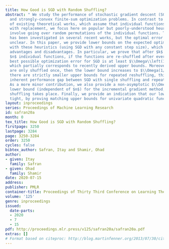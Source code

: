 ```yaml
---
title: How Good is SGD with Random Shuffling?
abstract: " We study the performance of stochastic gradient descent (SGD) on smooth
  and strongly-convex finite-sum optimization problems. In contrast to the majority
  of existing theoretical works, which assume that individual functions are sampled
  with replacement, we focus here on popular but poorly-understood heuristics, which
  involve going over random permutations of the individual functions. This setting
  has been investigated in several recent works, but the optimal error rates remain
  unclear. In this paper, we provide lower bounds on the expected optimization error
  with these heuristics (using SGD with any constant step size), which elucidate their
  advantages and disadvantages. In particular, we prove that after $k$ passes over
  $n$ individual functions, if the functions are re-shuffled after every pass, the
  best possible optimization error for SGD is at least $\\Omega\\left(1/(nk)^2+1/nk^3\\right)$,
  which partially corresponds to recently derived upper bounds. Moreover, if the functions
  are only shuffled once, then the lower bound increases to $\\Omega(1/nk^2)$. Since
  there are strictly smaller upper bounds for repeated reshuffling, this proves an
  inherent performance gap between SGD with single shuffling and repeated shuffling.
  As a more minor contribution, we also provide a non-asymptotic $\\Omega(1/k^2)$
  lower bound (independent of $n$) for the incremental gradient method, when no random
  shuffling takes place. Finally, we provide an indication that our lower bounds are
  tight, by proving matching upper bounds for univariate quadratic functions."
layout: inproceedings
series: Proceedings of Machine Learning Research
id: safran20a
month: 0
tex_title: How Good is SGD with Random Shuffling?
firstpage: 3250
lastpage: 3284
page: 3250-3284
order: 3250
cycles: false
bibtex_author: Safran, Itay and Shamir, Ohad
author:
- given: Itay
  family: Safran
- given: Ohad
  family: Shamir
date: 2020-07-15
address: 
publisher: PMLR
container-title: Proceedings of Thirty Third Conference on Learning Theory
volume: '125'
genre: inproceedings
issued:
  date-parts:
  - 2020
  - 7
  - 15
pdf: http://proceedings.mlr.press/v125/safran20a/safran20a.pdf
extras: []
# Format based on citeproc: http://blog.martinfenner.org/2013/07/30/citeproc-yaml-for-bibliographies/
---
```

